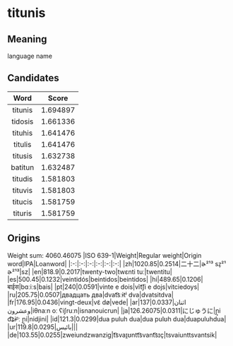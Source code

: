 # titunis

## Meaning

language name

## Candidates

|Word|Score|
|:-:|:-:|
|titunis|1.694897|
|tidosis|1.661336|
|tituhis|1.641476|
|titulis|1.641476|
|titusis|1.632738|
|batitun|1.632487|
|titudis|1.581803|
|tituvis|1.581803|
|titucis|1.581759|
|tituris|1.581759|

## Origins

Weight sum: 4060.46075
|ISO 639-1|Weight|Regular weight|Origin word|IPA|Loanword|
|:-:|:-:|:-:|:-:|:-:|:-:|
|zh|1020.85|0.2514|二十二|ɚ²¹³ sz̩²¹ ɚ²¹³|sz|
|en|818.9|0.2017|twenty-two|twɛnti tuː|twentitu|
|es|500.45|0.1232|veintidós|beintidos|beintidos|
|hi|489.65|0.1206|बाईस|bɑːiːs|bais|
|pt|240|0.0591|vinte e dois|vĩt͡ʃi e dojs|vitciedoys|
|ru|205.75|0.0507|двадцать два|dvat͡sːɨtʲ dva|dvatsitdva|
|fr|176.95|0.0436|vingt-deux|vɛ̃ dø|vede|
|ar|137|0.0337|اثنان وعشرون|iθnaːn oː ʕiʃruːn|isnanouicrun|
|ja|126.26075|0.0311|にじゅうに|ɲ̟i d͡ʑɨᵝː ɲ̟i|nidjini|
|id|121.3|0.0299|dua puluh dua|dua pulʊh dua|duapuluhdua|
|ur|119.8|0.0295|بائیس|||
|de|103.55|0.0255|zweiundzwanzig|t͡svaɪ̯ʊntt͡svant͡sɪç|tsvaiunttsvantsik|
